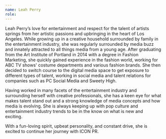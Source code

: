 ```yaml
---
name: Leah Perry
role: 
---
```


Leah Perry’s love for entertainment and respect for the talent of artists springs from her artistic passions and upbringing in the heart of Los Angeles. While growing up in a creative household surrounded by family in the entertainment industry, she was regularly surrounded by media buzz and innately attracted to all things media from a young age. After graduating from the Art Institute of Portland in 2014 with a degree in Fashion Marketing, she quickly gained experience in the fashion world, working for ABC TV shows' costume departments and various fashion brands. She then decided to switch course to the digital media space to get exposure to different types of talent, working in social media and talent relations for companies such as PC Social Media and Sweety High. 

Having worked in many facets of the entertainment industry and surrounding herself with creative professionals, she has a keen eye for what makes talent stand out and a strong knowledge of media concepts and how media is evolving. She is always keeping up with pop culture and entertainment industry trends to be in the know on what is new and exciting. 

With a fun-loving spirit, upbeat personality, and constant drive, she is excited to continue her journey with ICON PR.